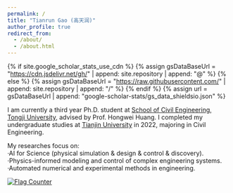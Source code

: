 ```yaml
---
permalink: /
title: "Tianrun Gao (高天润)"
author_profile: true
redirect_from: 
  - /about/
  - /about.html
---
```


{% if site.google_scholar_stats_use_cdn %}
{% assign gsDataBaseUrl = "https://cdn.jsdelivr.net/gh/" | append: site.repository | append: "@" %}
{% else %}
{% assign gsDataBaseUrl = "https://raw.githubusercontent.com/" | append: site.repository | append: "/" %}
{% endif %}
{% assign url = gsDataBaseUrl | append: "google-scholar-stats/gs_data_shieldsio.json" %}

<span class='anchor' id='about-me'></span>

I am currently a third year Ph.D. student at [School of Civil Engineering, Tongji University](https://civileng.tongji.edu.cn/main.htm), advised by Prof. Hongwei Huang. I completed my undergraduate studies at [Tianjin University](https://www.tju.edu.cn/index.htm) in 2022, majoring in Civil Engineering. 

My researches focus on:                                                                                                                              
·AI for Science (physical simulation & design & control & discovery).                   
·Physics-informed modeling and control of complex engineering systems.                      
·Automated numerical and experimental methods in engineering.  


<a href="https://info.flagcounter.com/1Me8"><img src="https://s05.flagcounter.com/count2/1Me8/bg_B8EEFF/txt_0E1A6B/border_000000/columns_2/maxflags_8/viewers_0/labels_0/pageviews_0/flags_0/percent_0/" alt="Flag Counter" border="0"></a>


